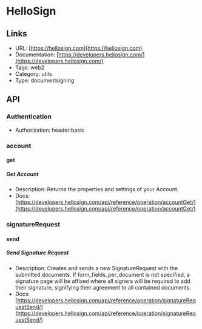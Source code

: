 # HelloSign

## Links

* URL: [https://hellosign.com](https://hellosign.com)
* Documentation: [https://developers.hellosign.com/](https://developers.hellosign.com/)
* Tags: web2
* Category: utils
* Type: documentsigning

## API

### Authentication

* Authorization: header:basic

### account

#### get

##### Get Account

* Description: Returns the properties and settings of your Account.
* Docs: [https://developers.hellosign.com/api/reference/operation/accountGet/](https://developers.hellosign.com/api/reference/operation/accountGet/)

### signatureRequest

#### send

##### Send Signature Request

* Description: Creates and sends a new SignatureRequest with the submitted documents. If form_fields_per_document is not specified, a signature page will be affixed where all signers will be required to add their signature, signifying their agreement to all contained documents.
* Docs: [https://developers.hellosign.com/api/reference/operation/signatureRequestSend/](https://developers.hellosign.com/api/reference/operation/signatureRequestSend/)
